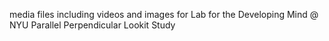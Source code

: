 media files including videos and images for Lab for the Developing Mind @ NYU Parallel Perpendicular Lookit Study
